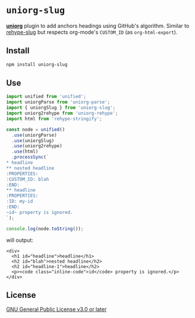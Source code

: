 # `uniorg-slug`

**[uniorg](https://github.com/rasendubi/uniorg)** plugin to add anchors headings using GitHub's algorithm. Similar to [rehype-slug](https://github.com/rehypejs/rehype-slug) but respects org-mode's `CUSTOM_ID` (as `org-html-export`).

## Install

```sh
npm install uniorg-slug
```


## Use

```js
import unified from 'unified';
import uniorgParse from 'uniorg-parse';
import { uniorgSlug } from 'uniorg-slug';
import uniorg2rehype from 'uniorg-rehype';
import html from 'rehype-stringify';

const node = unified()
  .use(uniorgParse)
  .use(uniorgSlug)
  .use(uniorg2rehype)
  .use(html)
  .processSync(`
* headline
** nested headline
:PROPERTIES:
:CUSTOM_ID: blah
:END:
** headline
:PROPERTIES:
:ID: my-id
:END:
~id~ property is ignored.
`);

console.log(node.toString());
```

will output:
```
<div>
  <h1 id="headline">headline</h1>
  <h2 id="blah">nested headline</h2>
  <h2 id="headline-1">headline</h2>
  <p><code class="inline-code">id</code> property is ignored.</p>
</div>
```


## License

[GNU General Public License v3.0 or later](./LICENSE)
